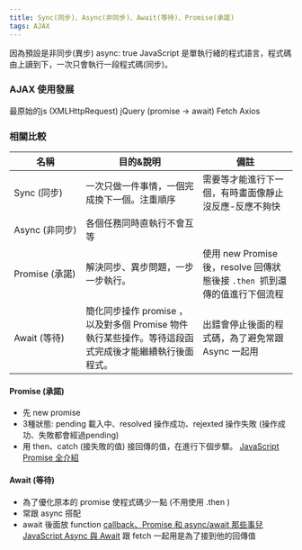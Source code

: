 ```yaml
---
title: Sync(同步)、Async(非同步)、Await(等待)、Promise(承諾)
tags: AJAX
---
```

<style>
tr td:nth-child(1){
    white-space:nowrap;
}
</style>
因為預設是非同步(異步) async: true
JavaScript 是單執行緒的程式語言，程式碼由上讀到下，一次只會執行一段程式碼(同步)。
<!--### Q: 好像只有 AJAX抓資料才會用到!?-->

### AJAX 使用發展

最原始的js (XMLHttpRequest) <i class="fa fa-arrow-right" aria-hidden="true"></i> jQuery (promise -> await) <i class="fa fa-arrow-right" aria-hidden="true"></i> Fetch <i class="fa fa-arrow-right" aria-hidden="true"></i> Axios
<!--more-->
### 相關比較

| 名稱             | 目的&說明                                   | 備註                                                  |
|----------------|--------------------------------------|-----------------------------------------------------|
| Sync (同步)    | 一次只做一件事情，一個完成換下一個。注重順序               | 需要等才能進行下一個，有時畫面像靜止沒反應-反應不夠快                        |
| Async (非同步)  | 各個任務同時直執行不會互等                        |                                                     |
| Promise (承諾) | 解決同步、異步問題，一步一步執行。 | 使用 new Promise 後，resolve 回傳狀態後接 ```.then ```抓到還傳的值進行下個流程 |
| Await (等待)   | 簡化同步操作 promise ，以及對多個 Promise 物件執行某些操作。等待這段函式完成後才能繼續執行後面程式。| 出錯會停止後面的程式碼，為了避免常跟 Async 一起用                        |

#### Promise (承諾)
- 先 new promise
- 3種狀態: pending 載入中、resolved 操作成功、rejexted 操作失敗 (操作成功、失敗都會經過pending)
- 用 then、catch (接失敗的值) 接回傳的值，在進行下個步驟。
[JavaScript Promise 全介紹](https://wcc723.github.io/development/2020/02/16/all-new-promise/)

#### Await (等待)
- 為了優化原本的 promise 使程式碼少一點 (不用使用 .then )
- 常跟 async 搭配
- await 後面放 function
[callback、Promise 和 async/await 那些事兒](https://noob.tw/js-async/)
[JavaScript Async 與 Await](https://ithelp.ithome.com.tw/articles/10227935)
跟 fetch 一起用是為了接到他的回傳值
